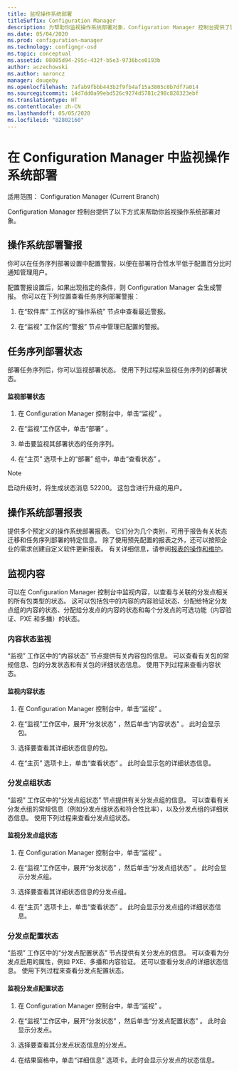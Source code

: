 ```yaml
---
title: 监视操作系统部署
titleSuffix: Configuration Manager
description: 为帮助你监视操作系统部署对象，Configuration Manager 控制台提供了警报、报表和各种状态指示器。
ms.date: 05/04/2020
ms.prod: configuration-manager
ms.technology: configmgr-osd
ms.topic: conceptual
ms.assetid: 08085d94-295c-432f-b5e3-9736bce0193b
author: aczechowski
ms.author: aaroncz
manager: dougeby
ms.openlocfilehash: 7afab9fbbb443b2f9fb4af15a3805c0b7df7a014
ms.sourcegitcommit: 14d7dd0a99ebd526c9274d5781c298c828323ebf
ms.translationtype: HT
ms.contentlocale: zh-CN
ms.lasthandoff: 05/05/2020
ms.locfileid: "82802160"
---
```

# <a name="monitor-operating-system-deployments-in-configuration-manager"></a>在 Configuration Manager 中监视操作系统部署

适用范围：  Configuration Manager (Current Branch)

Configuration Manager 控制台提供了以下方式来帮助你监视操作系统部署对象。  


##  <a name="alerts-for-operating-system-deployments"></a><a name="BKMK_OSDAlerts"></a> 操作系统部署警报  
 你可以在任务序列部署设置中配置警报，以便在部署符合性水平低于配置百分比时通知管理用户。  

 配置警报设置后，如果出现指定的条件，则 Configuration Manager 会生成警报。 你可以在下列位置查看任务序列部署警报：  

1.  在“软件库”  工作区的“操作系统”  节点中查看最近警报。  

2.  在“监视”  工作区的“警报”  节点中管理已配置的警报。  

##  <a name="task-sequence-deployment-status"></a><a name="BKMK_TSDeployStatus"></a> 任务序列部署状态  
 部署任务序列后，你可以监视部署状态。 使用下列过程来监视任务序列的部署状态。  

#### <a name="to-monitor-deployment-status"></a>监视部署状态  

1.  在 Configuration Manager 控制台中，单击“监视”  。  

2.  在“监视”工作区中，单击“部署”  。  

3.  单击要监视其部署状态的任务序列。  

4.  在“主页”  选项卡上的“部署”  组中，单击“查看状态”  。  

> [!NOTE]  
> 启动升级时，将生成状态消息 52200。 这包含进行升级的用户。  

##  <a name="operating-system-deployment-reports"></a><a name="BKMK_TSReports"></a> 操作系统部署报表  
 提供多个预定义的操作系统部署报表。 它们分为几个类别，可用于报告有关状态迁移和任务序列部署的特定信息。 除了使用预先配置的报表之外，还可以按照企业的需求创建自定义软件更新报表。 有关详细信息，请参阅[报表的操作和维护](../../core/servers/manage/operations-and-maintenance-for-reporting.md)。  

##  <a name="monitor-content"></a><a name="BKMK_MonitorContent"></a> 监视内容  
 可以在 Configuration Manager 控制台中监视内容，以查看与关联的分发点相关的所有包类型的状态。 这可以包括包中的内容的内容验证状态、分配给特定分发点组的内容的状态、分配给分发点的内容的状态和每个分发点的可选功能（内容验证、PXE 和多播）的状态。  

###  <a name="content-status-monitoring"></a><a name="BKMK_ContentStatus"></a> 内容状态监视  
 “监视”  工作区中的“内容状态”  节点提供有关内容包的信息。 可以查看有关包的常规信息、包的分发状态和有关包的详细状态信息。 使用下列过程来查看内容状态。  

#### <a name="to-monitor-content-status"></a>监视内容状态  

1.  在 Configuration Manager 控制台中，单击“监视”  。  

2.  在“监视”工作区中，展开“分发状态”  ，然后单击“内容状态”  。 此时会显示包。  

3.  选择要查看其详细状态信息的包。  

4.  在“主页”  选项卡上，单击“查看状态”  。 此时会显示包的详细状态信息。  

###  <a name="distribution-point-group-status"></a><a name="BKMK_DPGroupStatus"></a> 分发点组状态  
 “监视”  工作区中的“分发点组状态”  节点提供有关分发点组的信息。 可以查看有关分发点组的常规信息（例如分发点组状态和符合性比率），以及分发点组的详细状态信息。 使用下列过程来查看分发点组状态。  

#### <a name="to-monitor-distribution-point-group-status"></a>监视分发点组状态  

1.  在 Configuration Manager 控制台中，单击“监视”  。  

2.  在“监视”工作区中，展开“分发状态”  ，然后单击“分发点组状态”  。 此时会显示分发点组。  

3.  选择要查看其详细状态信息的分发点组。  

4.  在“主页”  选项卡上，单击“查看状态”  。 此时会显示分发点组的详细状态信息。  

###  <a name="distribution-point-configuration-status"></a><a name="BKMK_DPConfigStatus"></a> 分发点配置状态  
 “监视”  工作区中的“分发点配置状态”  节点提供有关分发点的信息。 可以查看为分发点启用的属性，例如 PXE、多播和内容验证。 还可以查看分发点的详细状态信息。 使用下列过程来查看分发点配置状态。  

#### <a name="to-monitor-distribution-point-configuration-status"></a>监视分发点配置状态  

1.  在 Configuration Manager 控制台中，单击“监视”  。  

2.  在“监视”工作区中，展开“分发状态”  ，然后单击“分发点配置状态”  。 此时会显示分发点。  

3.  选择要查看其分发点状态信息的分发点。  

4.  在结果窗格中，单击“详细信息”  选项卡。此时会显示分发点的状态信息。  
